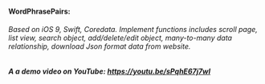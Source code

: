 #### WordPhrasePairs:
###### Based on iOS 9, Swift, Coredata.  Implement functions includes scroll page, list view, search object, add/delete/edit object, many-to-many data relationship, download Json format data from website.

##### A a demo video on YouTube: https://youtu.be/sPqhE67j7wI

